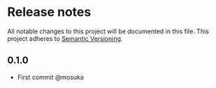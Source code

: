 # Release notes
All notable changes to this project will be documented in this file.
This project adheres to [Semantic Versioning](http://semver.org/).

## 0.1.0
- First commit @mosuka
